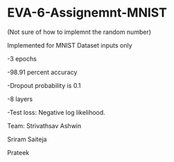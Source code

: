 # EVA-6-Assignemnt-MNIST

(Not sure of how to implemnt the random number)

Implemented for MNIST Dataset inputs only

-3 epochs

-98.91 percent accuracy

-Dropout probability is 0.1

-8 layers

-Test loss: Negative log likelihood.

Team:
Strivathsav Ashwin

Sriram Saiteja

Prateek
